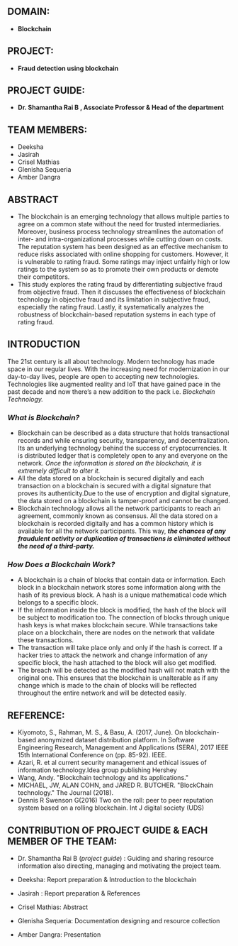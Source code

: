 










 

## DOMAIN:
- **Blockchain** 
## PROJECT: 
- **Fraud detection using blockchain**
## PROJECT GUIDE: 
   - **Dr. Shamantha Rai B , Associate Professor & Head of the department**
## TEAM MEMBERS:
- Deeksha
- Jasirah
- Crisel Mathias 
- Glenisha Sequeria
- Amber Dangra


## ABSTRACT
- The blockchain is an emerging technology that allows multiple parties to agree on a common state without the need for trusted intermediaries. Moreover, business process technology streamlines the automation of inter- and intra-organizational processes while cutting down on costs. The reputation system has been designed as an effective mechanism to reduce risks associated with online shopping
for customers. However, it is vulnerable to rating fraud. Some ratings may inject unfairly high or low ratings to the system so as to promote their own products or demote their competitors.
- This study explores the rating fraud by differentiating subjective fraud from objective fraud. Then it discusses the effectiveness of blockchain technology in objective fraud and its limitation in subjective fraud, especially the rating fraud. Lastly, it systematically analyzes the robustness of blockchain-based reputation systems in each type of rating fraud.




## INTRODUCTION

The 21st century is all about technology. Modern technology has made space in our regular lives. With the increasing need for modernization in our day-to-day lives, people are open to accepting new technologies. Technologies like augmented reality and IoT that have gained pace in the past decade and now there’s a new addition to the pack i.e. *Blockchain Technology.* 


### *What is Blockchain?*  


-   Blockchain can be described as a data structure that holds transactional records and while ensuring security, transparency, and decentralization. Its an underlying technology behind the success of cryptocurrencies. It is distributed ledger that is completely open to any and everyone on the network. *Once the information is stored on the blockchain, it is extremely difficult to alter it.*
- All the data stored on a blockchain is secured digitally and each transaction on a blockchain is secured with a digital signature that proves its authenticity.Due to the use of encryption and digital signature, the data stored on a blockchain is tamper-proof and cannot be changed.
- Blockchain technology allows all the network participants to reach an agreement, commonly known as consensus. All the data stored on a blockchain is recorded digitally and has a common history which is available for all the network participants. This way, **_the chances of any fraudulent activity or duplication of transactions is eliminated without the need of a third-party._**
### *How Does a Blockchain Work?*
- A blockchain is a chain of blocks that contain data or information. Each block in a blockchain network stores some information along with the hash of its previous block. A hash is a unique mathematical code which belongs to a specific block.
- If the information inside the block is modified, the hash of the block will be subject to modification too. The connection of blocks through unique hash keys is what makes blockchain secure. While transactions take place on a blockchain, there are nodes on the network that validate these transactions. 
- The transaction will take place only and only if the hash is correct. If a hacker tries to attack the network and change information of any specific block, the hash attached to the block will also get modified.
- The breach will be detected as the modified hash will not match with the original one. This ensures that the blockchain is unalterable as if any change which is made to the chain of blocks will be reflected throughout the entire network and will be detected easily.









## REFERENCE:
- Kiyomoto, S., Rahman, M. S., & Basu, A. (2017, June). On blockchain-based anonymized dataset distribution platform. In Software         Engineering Research, Management and Applications (SERA), 2017 IEEE 15th International Conference on (pp. 85-92). IEEE.
- Azari, R. et al current security management and ethical issues of information technology.Idea group publishing Hershey
- Wang, Andy. "Blockchain technology and its applications."
- MICHAEL, JW, ALAN COHN, and JARED R. BUTCHER. "BlockChain technology." The Journal (2018).
- Dennis R Swenson G(2016) Two on the roll: peer to peer reputation system based on a rolling blockchain. Int J digital society (UDS) 




## CONTRIBUTION OF PROJECT GUIDE & EACH MEMBER OF THE TEAM:
- Dr. Shamantha Rai B (*project guide*) : Guiding and sharing resource information also directing, managing and motivating  the project team.
- Deeksha: Report preparation & Introduction to the blockchain 


- Jasirah : Report preparation & References 


- Crisel Mathias: Abstract
- Glenisha Sequeria: Documentation designing and resource collection
- Amber Dangra: Presentation 

